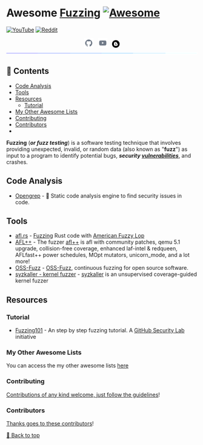# Awesome [Fuzzing](https://en.wikipedia.org/wiki/Fuzzing) [![Awesome](https://awesome.re/badge.svg)](https://awesome.re)
[![YouTube](https://img.shields.io/badge/YouTube-%23FF0000.svg?style=for-the-badge&logo=YouTube&logoColor=white)](https://youtube.com/playlist?list=PL9V4Zu3RroiV_R_JO1M6qe51oOu55RZaS&si=-vPkad3dFEA-3OxO) [![Reddit](https://img.shields.io/badge/Reddit-FF4500?style=for-the-badge&logo=reddit&logoColor=white)](https://www.reddit.com/r/fuzzing/)
<p align="center">
    <a href="https://github.com/cybersecurity-dev/"><img height="25" src="https://github.com/cybersecurity-dev/cybersecurity-dev/blob/main/assets/github.svg" alt="GitHub"></a>
    &nbsp;
    <a href="https://www.youtube.com/@CyberThreatDefence"><img height="25" src="https://github.com/cybersecurity-dev/cybersecurity-dev/blob/main/assets/youtube.svg" alt="YouTube"></a>
    &nbsp;
    <a href="https://cyberthreatdefence.com/my_awesome_lists"><img height="20" src="https://github.com/cybersecurity-dev/cybersecurity-dev/blob/main/assets/blog.svg" alt="My Awesome Lists"></a>
    <img src="https://github.com/cybersecurity-dev/cybersecurity-dev/blob/main/assets/bar.gif">
</p>

## 📖 Contents
- [Code Analysis](#code-analysis)
- [Tools](#tools)
- [Resources](#resources)
    - [Tutorial](#tutorial) 
- [My Other Awesome Lists](#my-other-awesome-lists)
- [Contributing](#contributing)
- [Contributors](#contributors)
- 

**Fuzzing** (**_or fuzz testing_**) is a software testing technique that involves providing unexpected, invalid, or random data (also known as "**fuzz**") as input to a program to identify potential bugs, **_security [vulnerabilities](https://github.com/cybersecurity-dev/awesome-vulnerability-research)_**, and crashes.

## Code Analysis
* [Opengrep](https://github.com/opengrep/opengrep) - 🔎 Static code analysis engine to find security issues in code.

## Tools
* [afl.rs](https://github.com/rust-fuzz/afl.rs) - [Fuzzing](https://rust-fuzz.github.io/book/afl.html) Rust code with [American Fuzzy Lop](https://lcamtuf.coredump.cx/afl/)
* [AFL++](https://github.com/AFLplusplus/AFLplusplus) - The fuzzer [afl++](https://aflplus.plus/) is afl with community patches, qemu 5.1 upgrade, collision-free coverage, enhanced laf-intel & redqueen, AFLfast++ power schedules, MOpt mutators, unicorn_mode, and a lot more!
* [OSS-Fuzz](https://github.com/google/oss-fuzz) - [OSS-Fuzz](https://google.github.io/oss-fuzz/), continuous fuzzing for open source software.
* [syzkaller - kernel fuzzer](https://github.com/google/syzkaller) - [syzkaller](https://github.com/google/syzkaller/blob/master/docs/talks.md) is an unsupervised coverage-guided kernel fuzzer

## Resources

### Tutorial
* [Fuzzing101](https://github.com/antonio-morales/Fuzzing101) - An step by step fuzzing tutorial. A [GitHub Security Lab](https://securitylab.github.com/) initiative

### My Other Awesome Lists
You can access the my other awesome lists [here](https://cyberthreatdefence.com/my_awesome_lists)

### Contributing
[Contributions of any kind welcome, just follow the guidelines](contributing.md)!

### Contributors
[Thanks goes to these contributors](https://github.com/cybersecurity-dev/awesome-fuzzing/graphs/contributors)!

[🔼 Back to top](#awesome-fuzzing-)
